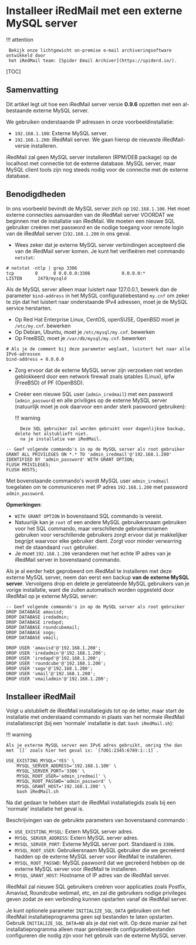# Installeer iRedMail met een externe MySQL server

!!! attention

	 Bekijk onze lichtgewicht on-premise e-mail archiveringsoftware ontwikkeld door 
	 het iRedMail team: [Spider Email Archiver](https://spiderd.io/).

[TOC]

## Samenvatting

Dit artikel legt uit hoe een iRedMail server versie __0.9.6__ opzetten met een al-bestaande externe MySQL server.

We gebruiken onderstaande IP adressen in onze voorbeeldinstallatie:

* `192.168.1.100`: Externe MySQL server.
* `192.168.1.200`: iRedMail server. We gaan hierop de nieuwste iRedMail-versie installeren.

iRedMail zal geen MySQL server installeren (RPM/DEB package) op de localhost met connectie tot de externe database.
MySQL server, maar MySQL client tools zijn nog steeds nodig voor de connectie met de externe database.

## Benodigdheden

In ons voorbeeld bevindt de MySQL server zich op `192.168.1.100`. Het moet externe connecties aanvaarden van de iRedMail server VOORDAT we beginnen met de installatie van iRedMail.
We moeten een nieuwe SQL gebruiker creëren met password en de nodige toegang voor remote login van de iRedMail server (`192.168.1.200` in ons geval.

* Wees zeker dat je externe MySQL server verbindingen accepteerd  die van de iRedMail
  server komen. Je kunt het verifieëren met commando `netstat`:
 
```
# netstat -ntlp | grep 3306
tcp        0      0 0.0.0.0:3306            0.0.0.0:*               LISTEN      2479/mysqld
```

Als de MySQL server alleen maar luistert naar 127.0.0.1, bewerk dan de parameter
`bind-address` in het MySQL configuratiebestand `my.cnf` om zeker te zijn dat het luistert naar onderstaande IPv4 adressen, moet je de MySQL service herstarten.

* Op Red Hat Enterprise Linux, CentOS, openSUSE, OpenBSD moet je `/etc/my.cnf`. bewerken
* Op Debian, Ubuntu, moet je `/etc/mysql/my.cnf`. bewerken
* Op FreeBSD,  moet je `/var/db/mysql/my.cnf`. bewerken

```
# Als je de comment bij deze parameter weglaat, luistert het naar alle IPv6-adressen
bind-address = 0.0.0.0
```

* Zorg ervoor dat de externe MySQL server zijn verzoeken niet worden geblokkeerd door een network firewall zoals  iptables (Linux), ipfw (FreeBSD) of PF (OpenBSD).

* Creëer een nieuwe SQL user (`admin_iredmail`) met een password (`admin_password`)
  en alle priviliges op de externe MySQL server (natuurlijk moet je ook daarvoor een ander sterk paswoord gebruiken):

    !!! warning

        Deze SQL gebruiker zal worden gebruikt voor dagenlijkse backup, delete het alstublieft niet.
        na je installatie van iRedMail.

```
-- Geef volgende commando's in op de MySQL server als root gebruiker
GRANT ALL PRIVILEGES ON *.* TO 'admin_iredmail'@'192.168.1.200' IDENTIFIED BY 'admin_password' WITH GRANT OPTION;
FLUSH PRIVILEGES;
FLUSH HOSTS;
```

Met bovenstaande commando's wordt MySQL user `admin_iredmail` toegelaten om te communiceren met IP adres `192.168.1.200` met password `admin_password`.

__Opmerkingen__:

* `WITH GRANT OPTION` in bovenstaand SQL commando is vereist.
* Natuurlijk kan je `root` of een andere MySQL gebruikersnaam gebruiken voor het SQL commando, maar verschillende gebruikersnamen gebruiken voor verschillende gebruikers zorgt ervoor dat je makkelijker 
  begrijpt waarvoor elke gebruiker dient. Zorgt voor minder verwarring met de staandaard `root` gebruiker.
* Je moet `192.168.1.200` veranderen met het echte IP adres van je iRedMail server in bovenstaand commando.

Als je al eerder hebt geprobeerd om iRedMail te installeren met deze externe MySQL server,
neem dan eerst een backup __van de externe MySQL server__. 
Vervolgens drop en delete je gerelateerde MySQL gebruikers van je vorige installatie, want die zullen automatisch worden opgesteld door iRedMail
op je externe MySQL server:

```
-- Geef volgende commando's in op de MySQL server als root gebruiker
DROP DATABASE amavisd;
DROP DATABASE iredadmin;
DROP DATABASE iredapd;
DROP DATABASE roundcubemail;
DROP DATABASE sogo;
DROP DATABASE vmail;

DROP USER 'amavisd'@'192.168.1.200';
DROP USER 'iredadmin'@'192.168.1.200';
DROP USER 'iredapd'@'192.168.1.200';
DROP USER 'roundcube'@'192.168.1.200';
DROP USER 'sogo'@'192.168.1.200';
DROP USER 'vmail'@'192.168.1.200';
DROP USER 'vmailadmin'@'192.168.1.200';
```

## Installeer iRedMail

Volgt u alstublieft de iRedMail installatiegids tot op de letter, maar start de installatie met onderstaand commando in plaats van het normale iRedMail installatiescript (bij een 'normale' installatie is dat: `bash iRedMail.sh`):

!!! warning

    Als je externe MySQL server een IPv6 adres gebruikt, omring the dan met `[]` zoals hier het geval is: `[fd01:2345:6789:1::1]`.

```
USE_EXISTING_MYSQL='YES' \
    MYSQL_SERVER_ADDRESS='192.168.1.100' \
    MYSQL_SERVER_PORT='3306' \
    MYSQL_ROOT_USER='admin_iredmail' \
    MYSQL_ROOT_PASSWD='admin_password' \
    MYSQL_GRANT_HOST='192.168.1.200' \
    bash iRedMail.sh
```

Na dat gedaan te hebben start de iRedMail installatiegids zoals bij een 'normale' installatie het geval is.

Beschrijvingen van de gebruikte parameters van bovenstaand commando :

* `USE_EXISTING_MYSQL`: Extern MySQL server adres.
* `MYSQL_SERVER_ADDRESS`: Extern MySQL server adres.
* `MYSQL_SERVER_PORT`: Externe MySQL server port. Standaard is `3306`.
* `MYSQL_ROOT_USER`: Gebruikersnaam MySQL gebruiker die we gecreëerd hadden op de externe MySQL server voor iRedMail te installeren.
* `MYSQL_ROOT_PASSWD`: MySQL paswoord dat we gecreëerd hebben op de externe MySQL server voor iRedMail te installeren.
* `MYSQL_GRANT_HOST`: Hostname of IP adres van de iRedMail server.

iRedMail zal nieuwe SQL gebruikers creëren voor applicaties zoals Postfix, Amavisd,
Roundcube webmail, etc, en zal die gebruikers nodige privileges geven zodat ze een verbinding kunnen opstarten vanaf de iRedMail server.

Je kunt optionele parameter `INITIALIZE_SQL_DATA` gebruiken om het iRedMail installatieprogramma geen sql bestanden te laten opstarten. Gebruik
`INITIALIZE_SQL_DATA=NO` als je dat niet wilt. Op deze manier zal het installatieprogramma alleen maar gerelateerde configuratiebestanden configureren die nodig zijn voor het gebruik van de externe MySQL server.
